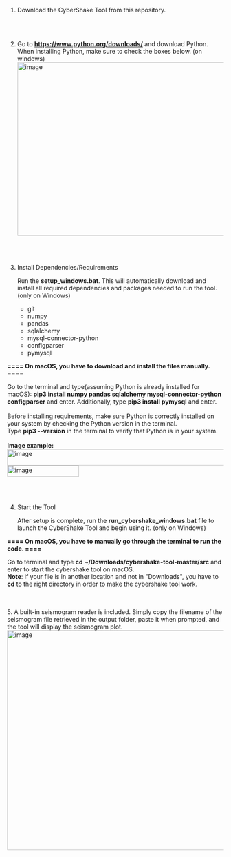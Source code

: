1. Download the CyberShake Tool from this repository. 
<br>
<br>

2. Go to **https://www.python.org/downloads/** and download Python.  
When installing Python, make sure to check the boxes below. (on windows) <img width="656" height="402" alt="image" src="https://github.com/user-attachments/assets/b95ef23a-ac5f-4f5e-afd6-9dd7a5cf573f" />
<br>
<br>

3. Install Dependencies/Requirements

   Run the **setup_windows.bat**. 
   This will automatically download and install all required dependencies and packages needed to run the tool. (only on Windows)
   
   - git
   - numpy
   - pandas
   - sqlalchemy
   - mysql-connector-python
   - configparser
   - pymysql
  
**==== On macOS, you have to download and install the files manually. ====**  

   Go to the terminal and type(assuming Python is already installed for macOS): **pip3 install numpy pandas sqlalchemy mysql-connector-python configparser** and enter. 
   Additionally, type   **pip3 install pymysql**   and enter. 
   <br>
   <br>
   Before installing requirements, make sure Python is correctly installed on your system by checking the Python version in the terminal. 
   <br>
   Type   **pip3 --version**   in the terminal to verify that Python is in your system. 
   <br>
   <br>
   **Image example:** 
   <br>
   <img width="576" height="38" alt="image" src="https://github.com/user-attachments/assets/76f1766c-9a08-4c03-8f77-4edde201d8b4" />
   <br>
   <img width="167" height="26" alt="image" src="https://github.com/user-attachments/assets/729460b1-4d9c-4e48-a06e-0ff88da1ea53" />



 <br>  
 <br>  
 
4. Start the Tool 

    After setup is complete, run the **run_cybershake_windows.bat** file to launch the CyberShake Tool and begin using it. (only on Windows)

**==== On macOS, you have to manually go through the terminal to run the code. ====**

   Go to terminal and type   **cd ~/Downloads/cybershake-tool-master/src**   and enter to start the cybershake tool on macOS. <br>
   **Note**: if your file is in another location and not in "Downloads", you have to   **cd**   to the right directory in order to make the cybershake tool work. 

<br>
<br>
5. A built-in seismogram reader is included. Simply copy the filename of the seismogram file retrieved in the output folder, paste it when prompted, and the tool will display the seismogram plot. 


<img width="938" height="510" alt="image" src="https://github.com/user-attachments/assets/be7c2738-0708-429a-b0c7-6bbbbe500089" />









